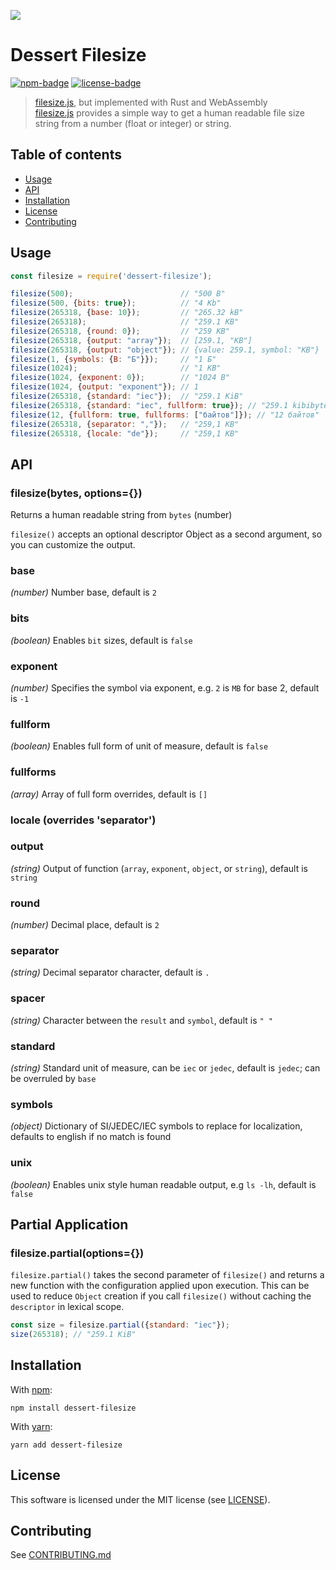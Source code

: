[![](https://user-images.githubusercontent.com/25987204/78205790-10b0c680-74d8-11ea-9767-5bb93e920044.png)](https://dessert.dev/)

# Dessert Filesize

[![npm-badge]][npm-url]
[![license-badge]][license]

[npm-badge]: https://img.shields.io/npm/v/dessert-filesize.svg
[npm-url]: https://www.npmjs.org/package/dessert-filesize
[license-badge]: https://img.shields.io/github/license/dessert-wasm/dessert-filesize
[license]: LICENSE_MIT

> [filesize.js], but implemented with Rust and WebAssembly  
> [filesize.js] provides a simple way to get a human readable file size string from a number (float or integer) or string.

[filesize.js]: https://github.com/avoidwork/filesize.js

## Table of contents
* [Usage](#usage)
* [API](#api)
* [Installation](#installation)
* [License](#license)
* [Contributing](#contributing)

## Usage

```js
const filesize = require('dessert-filesize');

filesize(500);                        // "500 B"
filesize(500, {bits: true});          // "4 Kb"
filesize(265318, {base: 10});         // "265.32 kB"
filesize(265318);                     // "259.1 KB"
filesize(265318, {round: 0});         // "259 KB"
filesize(265318, {output: "array"});  // [259.1, "KB"]
filesize(265318, {output: "object"}); // {value: 259.1, symbol: "KB"}
filesize(1, {symbols: {B: "Б"}});     // "1 Б"
filesize(1024);                       // "1 KB"
filesize(1024, {exponent: 0});        // "1024 B"
filesize(1024, {output: "exponent"}); // 1
filesize(265318, {standard: "iec"});  // "259.1 KiB"
filesize(265318, {standard: "iec", fullform: true}); // "259.1 kibibytes"
filesize(12, {fullform: true, fullforms: ["байтов"]}); // "12 байтов"
filesize(265318, {separator: ","});   // "259,1 KB"
filesize(265318, {locale: "de"});     // "259,1 KB"
```

## API

### filesize(bytes, options={})
Returns a human readable string from `bytes` (number)

`filesize()` accepts an optional descriptor Object as a second argument, so you can customize the output.

### base
_*(number)*_ Number base, default is `2`

### bits
_*(boolean)*_ Enables `bit` sizes, default is `false`

### exponent
_*(number)*_ Specifies the symbol via exponent, e.g. `2` is `MB` for base 2, default is `-1`

### fullform
_*(boolean)*_ Enables full form of unit of measure, default is `false`

### fullforms
_*(array)*_ Array of full form overrides, default is `[]`

### locale (overrides 'separator')

### output
_*(string)*_ Output of function (`array`, `exponent`, `object`, or `string`), default is `string`

### round
_*(number)*_ Decimal place, default is `2`

### separator
_*(string)*_ Decimal separator character, default is `.`

### spacer
_*(string)*_ Character between the `result` and `symbol`, default is `" "`

### standard
_*(string)*_ Standard unit of measure, can be `iec` or `jedec`, default is `jedec`; can be overruled by `base`

### symbols
_*(object)*_ Dictionary of SI/JEDEC/IEC symbols to replace for localization, defaults to english if no match is found

### unix
_*(boolean)*_ Enables unix style human readable output, e.g `ls -lh`, default is `false`


## Partial Application
### filesize.partial(options={})
`filesize.partial()` takes the second parameter of `filesize()` and returns a new function with the configuration applied 
upon execution. This can be used to reduce `Object` creation if you call `filesize()` without caching the `descriptor` 
in lexical scope.

```javascript
const size = filesize.partial({standard: "iec"});
size(265318); // "259.1 KiB"
```

## Installation
With [npm](https://npmjs.org/):
```shell
npm install dessert-filesize
```

With [yarn](https://yarnpkg.com/en/):
```shell
yarn add dessert-filesize
```

## License
This software is licensed under the MIT license (see [LICENSE](LICENSE_MIT)).


## Contributing
See [CONTRIBUTING.md](CONTRIBUTING.md)
